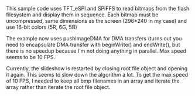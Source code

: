 This sample code uses TFT_eSPI and SPIFFS to read bitmaps from the flash filesystem and display them in sequence.
Each bitmap must be uncompressed, same dimensions as the screen (296*240 in my case) and use 16-bit colors (5R, 6G, 5B)

The example now uses pushImageDMA for DMA transfers (turns out you need to encapsulate DMA transfer with beginWrite() and endWrite(),
but there is no speedup because I'm not doing anything in parallel. Max speed seems to be 10 FPS.

Currently, the slideshow is restarted by closing root file object and opening it again. This seems to slow down the algorithm a lot.
To get the max speed of 10 FPS, I needed to keep all bmp filenames in an array and iterate the array rather than iterate the root file object.
